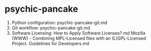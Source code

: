 # psychic-pancake

1. Python configuration: psychic-pancake-git.md
2. Git workflow: psychic-pancake-git.md
3. Software Licensing:
    How to Apply Software Licenses?.md
    Mozilla (WWW) - Combining MPL-Licensed files with an (L)GPL-Licensed Project. Guidelines for Developers.md
